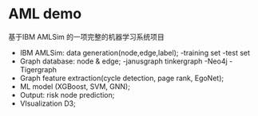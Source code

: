 # AML demo
基于IBM AMLSim 的一项完整的机器学习系统项目
- IBM AMLSim: data generation(node,edge,label);
-training set
-test set
- Graph database: node & edge;
-janusgraph tinkergraph
-Neo4j
-Tigergraph
- Graph feature extraction(cycle detection, page rank, EgoNet);
- ML model (XGBoost, SVM, GNN);
- Output: risk node prediction;
- VIsualization D3;
